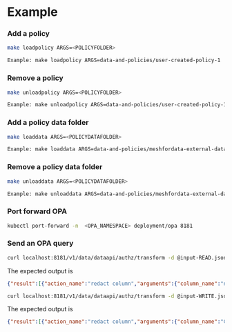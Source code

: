 # Example

### Add a policy
```bash
make loadpolicy ARGS=<POLICYFOLDER>

Example: make loadpolicy ARGS=data-and-policies/user-created-policy-1
```

### Remove a policy
```bash
make unloadpolicy ARGS=<POLICYFOLDER>

Example: make unloadpolicy ARGS=data-and-policies/user-created-policy-1
```

### Add a policy data folder
```bash
make loaddata ARGS=<POLICYDATAFOLDER>

Example: make loaddata ARGS=data-and-policies/meshfordata-external-data
```

### Remove a policy data folder
```bash
make unloaddata ARGS=<POLICYDATAFOLDER>

Example: make unloaddata ARGS=data-and-policies/meshfordata-external-data
```

### Port forward OPA

```bash
kubectl port-forward -n  <OPA_NAMESPACE> deployment/opa 8181
```

### Send an OPA query

```bash
curl localhost:8181/v1/data/dataapi/authz/transform -d @input-READ.json -H 'Content-Type: application/json'
```

The expected output is
```json
{"result":[{"action_name":"redact column","arguments":{"column_name":"nameDest::6"},"description":"Single column is obfuscated with XXX instead of values","used_policy":{"description":"test for transactions dataset that redacts some columns by name"}},{"action_name":"redact column","arguments":{"column_name":"nameOrig::3"},"description":"Single column is obfuscated with XXX instead of values","used_policy":{"description":"test for transactions dataset that redacts some columns by name"}}]}
```

```bash
curl localhost:8181/v1/data/dataapi/authz/transform -d @input-WRITE.json -H 'Content-Type: application/json'
```

The expected output is
```json
{"result":[{"action_name":"redact column","arguments":{"column_name":"CUSTOMER_ID"},"description":"Single column is obfuscated with XXX instead of values","used_policy":{"description":"Columns with Confidential tag to be redacted before read action"}}]}
```
